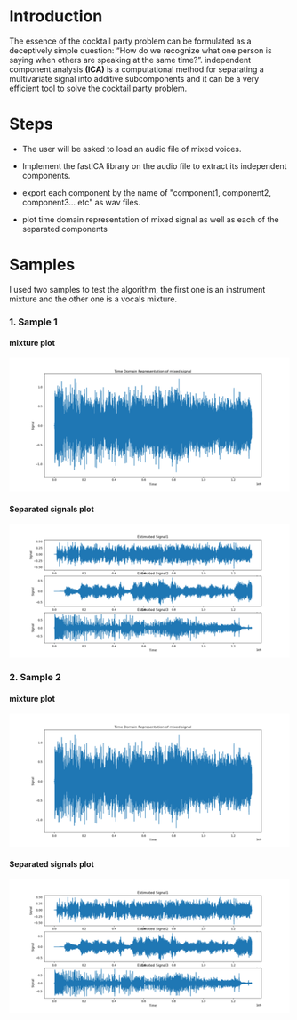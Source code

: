 # Introduction
The essence of the cocktail party problem can be formulated as a deceptively simple question: 
 “How do we recognize what one person is saying when others are speaking at the same time?”. 
  independent component analysis **(ICA)** is a computational method for separating a multivariate signal 
  into additive subcomponents and it can be a very efficient tool to solve the cocktail party problem.
  
# Steps
- The user will be asked to load an audio file of mixed voices.

- Implement the fastICA library on the audio file to extract its independent components.

- export each component by the name of "component1, component2, component3... etc" as wav files.

- plot time domain representation of mixed signal as well as each of the separated components

# Samples
I used two samples to test the algorithm, the first one is an instrument mixture and the other one is a vocals mixture.


### 1. Sample 1


#### mixture plot
![Figure1](plots/Instruments_Mixed_Signal.png)


#### Separated signals plot
![Figure2](plots/Instruments_Separated_Signals.png)


### 2. Sample 2


#### mixture plot
![Figure3](plots/Instruments_Mixed_Signal.png)


#### Separated signals plot
![Figure4](plots/Instruments_Separated_Signals.png)
